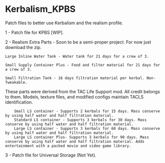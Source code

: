 # Kerbalism_KPBS
Patch files to better use Kerbalism and the realism profile.


1 - Patch file for KPBS [WIP].

2 - Realism Extra Parts - Soon to be a semi-proper project. For now just download the zip.

    Large Inline Water Tank - Water tank for 21 days for a crew of 3.
  
    Small Supply Container Plus - Food and filter material for 21 days for a crew of 3.
  
    Small Filtration Tank - 16 days filtration material per kerbal. Non-Tweakable.
    
These parts were derived from the TAC Life Support mod. All credit belongs to them. Models, texture files, and modified configs maintain TACLS identification.

        Small LS container - Supports 2 kerbals for 15 days. Mass conserve by using half water and half filtration material.
        Standard LS container - Supports 3 kerbals for 30 days. Mass conserve by using half water and half filtration material.
        Large LS container - Supports 3 kerbals for 60 days. Mass conserve by using half water and half filtration material.
        Large LS container Plus- Supports 3 kerbals for 90 days. Mass conserve by using half water and half filtration material. Adds entertainment with a packed movie and video game library.
  

3 - Patch file for Universal Storage (Not Yet).

